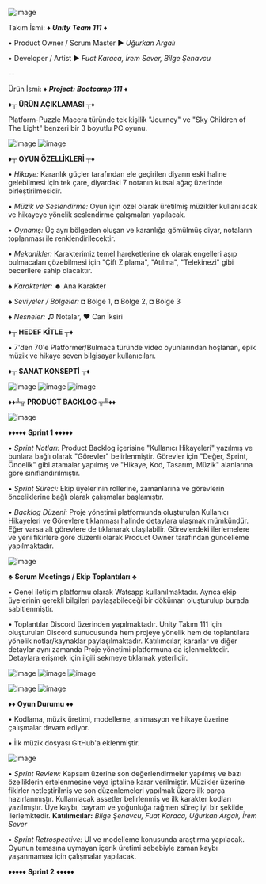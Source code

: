 ![image](https://user-images.githubusercontent.com/99537458/167396934-44cd5fa7-251d-410a-a60b-5d324d804c94.png)

Takım İsmi: ♦ ***Unity Team 111*** ♦

• Product Owner / Scrum Master ► *Uğurkan Argalı*

• Developer / Artist ► *Fuat Karaca, İrem Sever, Bilge Şenavcu*

--

Ürün İsmi: ♦ ***Project: Bootcamp 111*** ♦

♦┬ **ÜRÜN AÇIKLAMASI** ┬♦

Platform-Puzzle Macera türünde tek kişilik "Journey" ve "Sky Children of The Light" benzeri bir 3 boyutlu PC oyunu.

![image](https://user-images.githubusercontent.com/99537458/167398520-477c93ca-6dac-4fd8-88dc-4586b68daeba.png) ![image](https://user-images.githubusercontent.com/99537458/167398393-679c74dd-0f31-44b7-a7fa-103d460e4cb9.png)

♦┬ **OYUN ÖZELLİKLERİ** ┬♦

• *Hikaye:* Karanlık güçler tarafından ele geçirilen diyarın eski haline gelebilmesi için tek çare, diyardaki 7 notanın kutsal ağaç üzerinde birleştirilmesidir.

• *Müzik ve Seslendirme:* Oyun için özel olarak üretilmiş müzikler kullanılacak ve hikayeye yönelik seslendirme çalışmaları yapılacak.

• *Oynanış:* Üç ayrı bölgeden oluşan ve karanlığa gömülmüş diyar, notaların toplanması ile renklendirilecektir.

• *Mekanikler:* Karakterimiz temel hareketlerine ek olarak engelleri aşıp bulmacaları çözebilmesi için "Çift Zıplama", "Atılma", "Telekinezi" gibi becerilere sahip olacaktır.

♠ *Karakterler:* ☻ Ana Karakter

♠ *Seviyeler / Bölgeler:* ◘ Bölge 1, ◘ Bölge 2, ◘ Bölge 3

♠ *Nesneler:* ♫ Notalar, ♥ Can İksiri

♦┬ **HEDEF KİTLE** ┬♦

• 7'den 70'e Platformer/Bulmaca türünde video oyunlarından hoşlanan, epik müzik ve hikaye seven bilgisayar kullanıcıları.

♦┬ **SANAT KONSEPTİ** ┬♦

![image](https://user-images.githubusercontent.com/99537458/167401188-6bf30520-cd49-4e2f-8f4e-9703d35018d5.png)
![image](https://user-images.githubusercontent.com/99537458/167401226-d6fb09d0-e8e0-4b24-891a-26831091ac43.png)
![image](https://user-images.githubusercontent.com/99537458/167401253-ca416353-b2a4-484e-81dd-5cae265a44f5.png)

♦♦╩╦ **PRODUCT BACKLOG** ╦╩♦♦

![image](https://user-images.githubusercontent.com/99537458/167408679-eb181d56-d012-4a30-a4f8-71ab74f6e303.png)

♦♦♦♦♦ **Sprint 1** ♦♦♦♦♦

• *Sprint Notları:* Product Backlog içerisine "Kullanıcı Hikayeleri" yazılmış ve bunlara bağlı olarak "Görevler" belirlenmiştir. Görevler için "Değer, Sprint, Öncelik" gibi atamalar yapılmış ve "Hikaye, Kod, Tasarım, Müzik" alanlarına göre sınıflandırılmıştır.

• *Sprint Süreci:* Ekip üyelerinin rollerine, zamanlarına ve görevlerin önceliklerine bağlı olarak çalışmalar başlamıştır.

• *Backlog Düzeni:* Proje yönetimi platformunda oluşturulan Kullanıcı Hikayeleri ve Görevlere tıklanması halinde detaylara ulaşmak mümkündür. Eğer varsa alt görevlere de tıklanarak ulaşılabilir. Görevlerdeki ilerlemelere ve yeni fikirlere göre düzenli olarak Product Owner tarafından güncelleme yapılmaktadır.

![image](https://user-images.githubusercontent.com/99537458/167418527-38dedf1e-2573-4ffb-abfb-12a84e8e6744.png)

♣ **Scrum Meetings / Ekip Toplantıları** ♣

• Genel iletişim platformu olarak Watsapp kullanılmaktadır. Ayrıca ekip üyelerinin gerekli bilgileri paylaşabileceği bir döküman oluşturulup burada sabitlenmiştir.

• Toplantılar Discord üzerinden yapılmaktadır. Unity Takım 111 için oluşturulan Discord sunucusunda hem projeye yönelik hem de toplantılara yönelik notlar/kaynaklar paylaşılmaktadır. Katılımcılar, kararlar ve diğer detaylar aynı zamanda Proje yönetimi platformuna da işlenmektedir. Detaylara erişmek için ilgili sekmeye tıklamak yeterlidir.

![image](https://user-images.githubusercontent.com/99537458/167416333-ba6141c4-1602-4c65-9c1a-9730884499ec.png) ![image](https://user-images.githubusercontent.com/99537458/167416377-28123325-f8e7-43fd-adee-ce3395cc2fb1.png) ![image](https://user-images.githubusercontent.com/99537458/167416593-d51b085b-0d7b-44ca-9cc9-8abb34977a46.png) 

![image](https://user-images.githubusercontent.com/99537458/167415572-a5f590fe-bf0f-4f7f-b96b-1bd50f52f532.png)
![image](https://user-images.githubusercontent.com/99537458/167415473-09f539d8-1e22-4c17-b2d3-399528fd83c3.png)

♦♦ **Oyun Durumu** ♦♦

• Kodlama, müzik üretimi, modelleme, animasyon ve hikaye üzerine çalışmalar devam ediyor.

• İlk müzik dosyası GitHub'a eklenmiştir.

![image](https://user-images.githubusercontent.com/99537458/167417755-c788b741-c8be-4711-bc5c-9959654811f1.png)

• *Sprint Review:* Kapsam üzerine son değerlendirmeler yapılmış ve bazı özelliklerin ertelenmesine veya iptaline karar verilmiştir. Müzikler üzerine fikirler netleştirilmiş ve son düzenlemeleri yapılmak üzere ilk parça hazırlanmıştır. Kullanılacak assetler belirlenmiş ve ilk karakter kodları yazılmıştır. Üye kaybı, bayram ve yoğunluğa rağmen süreç iyi bir şekilde ilerlemktedir. **Katılımcılar:** *Bilge Şenavcu, Fuat Karaca, Uğurkan Argalı, İrem Sever*

• *Sprint Retrospective:* UI ve modelleme konusunda araştırma yapılacak. Oyunun temasına uymayan içerik üretimi sebebiyle zaman kaybı yaşanmaması için çalışmalar yapılacak.

♦♦♦♦♦ **Sprint 2** ♦♦♦♦♦
